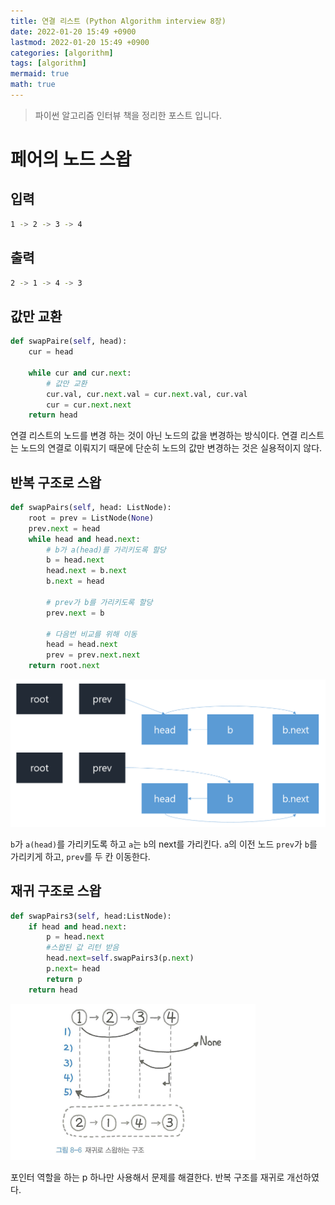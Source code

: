 ```yaml
---
title: 연결 리스트 (Python Algorithm interview 8장)
date: 2022-01-20 15:49 +0900
lastmod: 2022-01-20 15:49 +0900
categories: [algorithm]
tags: [algorithm]
mermaid: true
math: true
---
```


> 파이썬 알고리즘 인터뷰 책을 정리한 포스트 입니다.

# 페어의 노드 스왑

## 입력

```bash
1 -> 2 -> 3 -> 4
```

## 출력

```bash
2 -> 1 -> 4 -> 3
```

## 값만 교환

```python
def swapPaire(self, head):
    cur = head

    while cur and cur.next:
        # 값만 교환
        cur.val, cur.next.val = cur.next.val, cur.val
        cur = cur.next.next
    return head
```

연결 리스트의 노드를 변경 하는 것이 아닌 노드의 값을 변경하는 방식이다. 연결 리스트는 노드의 연결로 이뤄지기 때문에 단순히 노드의 값만 변경하는 것은 실용적이지 않다.

## 반복 구조로 스왑

```python
def swapPairs(self, head: ListNode):
    root = prev = ListNode(None)
    prev.next = head
    while head and head.next:
        # b가 a(head)를 가리키도록 할당
        b = head.next
        head.next = b.next
        b.next = head

        # prev가 b를 가리키도록 할당
        prev.next = b

        # 다음번 비교를 위해 이동
        head = head.next
        prev = prev.next.next
    return root.next
```

![pic1.png](/assets/img/posts/pyAlgo/chapter8/pic1.png)

`b`가 `a(head)`를 가리키도록 하고 `a`는 `b`의 next를 가리킨다. `a`의 이전 노드 `prev`가 `b`를 가리키게 하고, `prev`를 두 칸 이동한다.

## 재귀 구조로 스왑

```python
def swapPairs3(self, head:ListNode):
    if head and head.next:
        p = head.next
        #스왑된 값 리턴 받음
        head.next=self.swapPairs3(p.next)
        p.next= head
        return p
    return head
```

![Untitled](/assets/img/posts/pyAlgo/chapter8/Untitled.png)

포인터 역할을 하는 p 하나만 사용해서 문제를 해결한다. 반복 구조를 재귀로 개선하였다.
